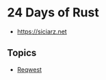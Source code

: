 # 24 Days of Rust

* https://siciarz.net

## Topics

* [Reqwest](https://siciarz.net/24-days-rust-reqwest/)
